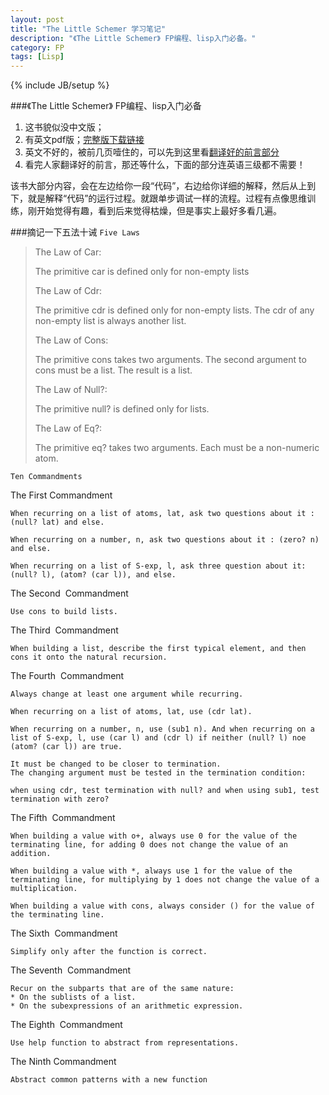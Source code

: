 ```yaml
---
layout: post
title: "The Little Schemer 学习笔记"
description: "《The Little Schemer》 FP编程、lisp入门必备。"
category: FP
tags: [Lisp]
---
```

{% include JB/setup %}

###《The Little Schemer》 FP编程、lisp入门必备

1. 这书貌似没中文版；
2. 有英文pdf版；[完整版下载链接](http://down.51cto.com/data/671043)
3. 英文不好的，被前几页噎住的，可以先到这里看[翻译好的前言部分](http://blog.csdn.net/sedgewick/article/details/6024036)
4. 看完人家翻译好的前言，那还等什么，下面的部分连英语三级都不需要！

该书大部分内容，会在左边给你一段“代码”，右边给你详细的解释，然后从上到下，就是解释“代码”的运行过程。就跟单步调试一样的流程。过程有点像思维训练，刚开始觉得有趣，看到后来觉得枯燥，但是事实上最好多看几遍。

###摘记一下五法十诫
`Five Laws`

>The Law of Car: 
>	
>	The primitive car is defined only for non-empty lists
>
>The Law of Cdr: 
>	
>	The primitive cdr is defined only for non-empty lists. The cdr of any non-empty list is always another list.
>
>The Law of Cons: 
>	
>	The primitive cons takes two arguments. The second argument to cons must be a list. The result is a list.
>
>The Law of Null?: 
>	
>	The primitive null? is defined only for lists.
>
>The Law of Eq?: 
>
>	The primitive eq? takes two arguments. Each must be a non-numeric atom.
>

`Ten Commandments`

The First Commandment
	
	When recurring on a list of atoms, lat, ask two questions about it : (null? lat) and else.

	When recurring on a number, n, ask two questions about it : (zero? n) and else.

	When recurring on a list of S-exp, l, ask three question about it: (null? l), (atom? (car l)), and else.

The Second  Commandment

	Use cons to build lists.

The Third  Commandment

	When building a list, describe the first typical element, and then cons it onto the natural recursion.

The Fourth  Commandment

	Always change at least one argument while recurring. 

	When recurring on a list of atoms, lat, use (cdr lat).
	
	When recurring on a number, n, use (sub1 n). And when recurring on a list of S-exp, l, use (car l) and (cdr l) if neither (null? l) noe (atom? (car l)) are true.
	
	It must be changed to be closer to termination.   
	The changing argument must be tested in the termination condition:
	
	when using cdr, test termination with null? and when using sub1, test termination with zero?

The Fifth  Commandment

	When building a value with o+, always use 0 for the value of the terminating line, for adding 0 does not change the value of an addition.
	
	When building a value with *, always use 1 for the value of the terminating line, for multiplying by 1 does not change the value of a multiplication.
	
	When building a value with cons, always consider () for the value of the terminating line.

The Sixth  Commandment

	Simplify only after the function is correct.

The Seventh  Commandment

	Recur on the subparts that are of the same nature:
	* On the sublists of a list.
	* On the subexpressions of an arithmetic expression.

The Eighth  Commandment

	Use help function to abstract from representations.

The Ninth Commandment

	Abstract common patterns with a new function
